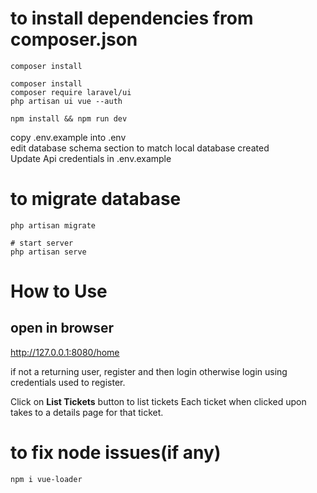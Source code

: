 # to install dependencies from composer.json
```
composer install 
 
composer install
composer require laravel/ui
php artisan ui vue --auth

npm install && npm run dev
```

copy .env.example into .env <br/>
edit database schema section to match local database created <br/>
Update Api credentials in .env.example <br/>
# to migrate database
```
php artisan migrate

# start server
php artisan serve
```
# How to Use
## open in browser
http://127.0.0.1:8080/home

if not a returning user, register and then login otherwise login using credentials used to register. <br/>

Click on **List Tickets** button to list tickets
Each ticket when clicked upon takes to a details page for that ticket.


# to fix node issues(if any)
```
npm i vue-loader
```